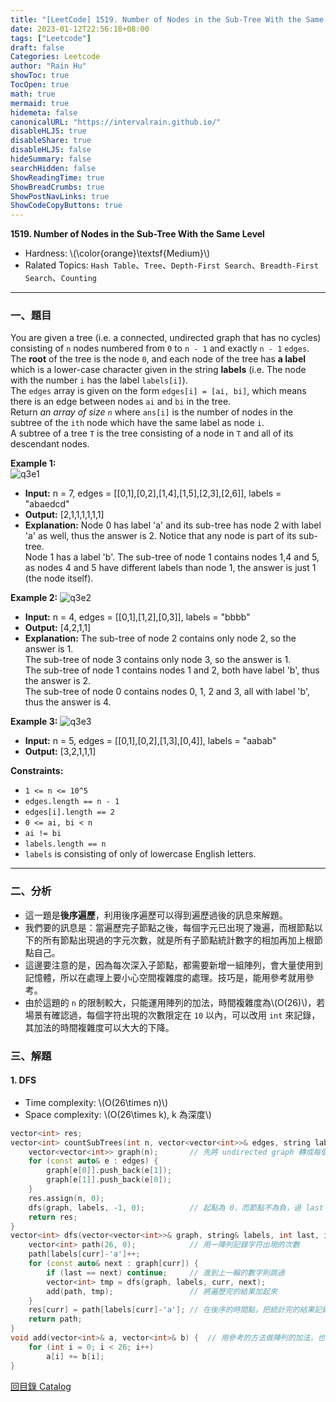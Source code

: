 ```yaml
---
title: "[LeetCode] 1519. Number of Nodes in the Sub-Tree With the Same Level"
date: 2023-01-12T22:56:18+08:00
tags: ["Leetcode"]
draft: false
Categories: Leetcode
author: "Rain Hu"
showToc: true
TocOpen: true
math: true
mermaid: true
hidemeta: false
canonicalURL: "https://intervalrain.github.io/"
disableHLJS: true
disableShare: true
disableHLJS: false
hideSummary: false
searchHidden: false
ShowReadingTime: true
ShowBreadCrumbs: true
ShowPostNavLinks: true
ShowCodeCopyButtons: true
---
```

**1519. Number of Nodes in the Sub-Tree With the Same Level**
+ Hardness: \\(\color{orange}\textsf{Medium}\\)
+ Ralated Topics: `Hash Table`、`Tree`、`Depth-First Search`、`Breadth-First Search`、`Counting`
---
### 一、題目
You are given a tree (i.e. a connected, undirected graph that has no cycles) consisting of `n` nodes numbered from `0` to `n - 1` and exactly `n - 1` `edges`. The **root** of the tree is the node `0`, and each node of the tree has **a label** which is a lower-case character given in the string **labels** (i.e. The node with the number `i` has the label `labels[i]`).  
The `edges` array is given on the form `edges[i] = [ai, bi]`, which means there is an edge between nodes `ai` and `bi` in the tree.  
Return *an array of size `n`* where `ans[i]` is the number of nodes in the subtree of the `ith` node which have the same label as node `i`.  
A subtree of a tree `T` is the tree consisting of a node in `T` and all of its descendant nodes.  

**Example 1:**  
![q3e1](https://assets.leetcode.com/uploads/2020/07/01/q3e1.jpg)
+ **Input:** n = 7, edges = [[0,1],[0,2],[1,4],[1,5],[2,3],[2,6]], labels = "abaedcd"  
+ **Output:** [2,1,1,1,1,1,1]  
+ **Explanation:** Node 0 has label 'a' and its sub-tree has node 2 with label 'a' as well, thus the answer is 2. Notice that any node is part of its sub-tree.  
Node 1 has a label 'b'. The sub-tree of node 1 contains nodes 1,4 and 5, as nodes 4 and 5 have different labels than node 1, the answer is just 1 (the node itself).  

**Example 2:**
![q3e2](https://assets.leetcode.com/uploads/2020/07/01/q3e2.jpg)
+ **Input:** n = 4, edges = [[0,1],[1,2],[0,3]], labels = "bbbb"  
+ **Output:** [4,2,1,1]  
+ **Explanation:** The sub-tree of node 2 contains only node 2, so the answer is 1.  
The sub-tree of node 3 contains only node 3, so the answer is 1.  
The sub-tree of node 1 contains nodes 1 and 2, both have label 'b', thus the answer is 2.  
The sub-tree of node 0 contains nodes 0, 1, 2 and 3, all with label 'b', thus the answer is 4.  

**Example 3:**
![q3e3](https://assets.leetcode.com/uploads/2020/07/01/q3e3.jpg)
+ **Input:** n = 5, edges = [[0,1],[0,2],[1,3],[0,4]], labels = "aabab"  
+ **Output:** [3,2,1,1,1]  


**Constraints:**
+ `1 <= n <= 10^5`
+ `edges.length == n - 1`
+ `edges[i].length == 2`
+ `0 <= ai, bi < n`
+ `ai != bi`
+ `labels.length == n`
+ `labels` is consisting of only of lowercase English letters.

---

### 二、分析
+ 這一題是**後序遍歷**，利用後序遍歷可以得到遍歷過後的訊息來解題。
+ 我們要的訊息是：當遍歷完子節點之後，每個字元已出現了幾遍，而根節點以下的所有節點出現過的字元次數，就是所有子節點統計數字的相加再加上根節點自己。
+ 這邊要注意的是，因為每次深入子節點，都需要新增一組陣列，會大量使用到記憶體，所以在處理上要小心空間複雜度的處理。技巧是，能用參考就用參考。
+ 由於這題的 `n` 的限制較大，只能運用陣列的加法，時間複雜度為\\(O(26)\\)，若場景有確認過，每個字符出現的次數限定在 `10` 以內，可以改用 `int` 來記錄，其加法的時間複雜度可以大大的下降。

### 三、解題
#### 1. DFS
+ Time complexity: \\(O(26\times n)\\)
+ Space complexity: \\(O(26\times k), k 為深度\\)
```C++
vector<int> res;
vector<int> countSubTrees(int n, vector<vector<int>>& edges, string labels) {
    vector<vector<int>> graph(n);       // 先將 undirected graph 轉成每個節點有哪些鄰居
    for (const auto& e : edges) {
        graph[e[0]].push_back(e[1]);
        graph[e[1]].push_back(e[0]);
    }
    res.assign(n, 0);
    dfs(graph, labels, -1, 0);          // 起點為 0，而節點不為負，過 last 可假定為任意負數
    return res;
}
vector<int> dfs(vector<vector<int>>& graph, string& labels, int last, int curr) {
    vector<int> path(26, 0);            // 用一陣列記錄字符出現的次數
    path[labels[curr]-'a']++;
    for (const auto& next : graph[curr]) {
        if (last == next) continue;     // 進到上一輪的數字則跳過
        vector<int> tmp = dfs(graph, labels, curr, next);
        add(path, tmp);                 // 將遍歷完的結果加起來
    }
    res[curr] = path[labels[curr]-'a']; // 在後序的時間點，把統計完的結果記錄下來
    return path;
}
void add(vector<int>& a, vector<int>& b) {  // 用參考的方法做陣列的加法，也不回傳，可以省下空間
    for (int i = 0; i < 26; i++) 
        a[i] += b[i];
}
```
[回目錄 Catalog](/posts/leetcode)